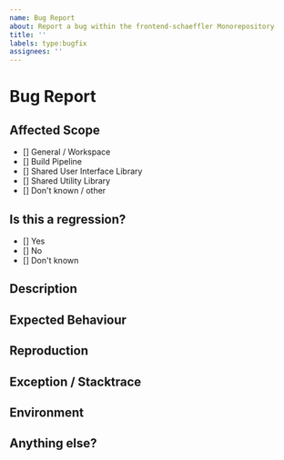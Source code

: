 ```yaml
---
name: Bug Report
about: Report a bug within the frontend-schaeffler Monorepository
title: ''
labels: type:bugfix
assignees: ''
---
```


<!-- ⚠️**Please fill out the below sections carefully! This helps us triaging and understanding the issue.**⚠️ -->

# Bug Report

<!-- Report a bug within the frontend-schaeffler Monorepository -->

## Affected Scope

<!-- Please select the affected scope(s) -->

- [] General / Workspace
- [] Build Pipeline
- [] Shared User Interface Library
- [] Shared Utility Library
- [] Don't known / other

## Is this a regression?

<!-- Did it work in a previous version? -->

- [] Yes
- [] No
- [] Don't known

## Description

<!-- Please describe the bug you encountered -->

## Expected Behaviour

<!-- Please describe the behaviour that you would have expected -->

## Reproduction

<!-- Please provide a minimal reproduction of the bug -->

## Exception / Stacktrace

<!-- Please provide the exception or error you saw -->

## Environment

<!-- Please run `nx report` and copy the output here -->

## Anything else?

<!-- Please write any additions if there are any -->
